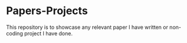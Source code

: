 # Papers-Projects
This repository is to showcase any relevant paper I have written or non-coding project I have done.
